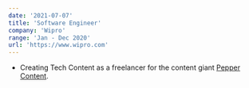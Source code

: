 ```yaml
---
date: '2021-07-07'
title: 'Software Engineer'
company: 'Wipro'
range: 'Jan - Dec 2020'
url: 'https://www.wipro.com'
---
```


- Creating Tech Content as a freelancer for the content giant [Pepper Content](https://www.peppercontent.io).

